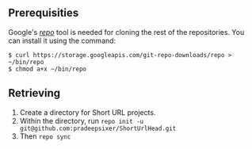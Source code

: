 ## Prerequisities
Google's [*repo*](https://source.android.com/source/using-repo.html) tool is needed for cloning the rest of the repositories. You can install it using the command:
```
$ curl https://storage.googleapis.com/git-repo-downloads/repo > ~/bin/repo
$ chmod a+x ~/bin/repo
```
## Retrieving
1. Create a directory for Short URL projects.
2. Within the directory, run `repo init -u git@github.com:pradeepsixer/ShortUrlHead.git`
3. Then `repo sync`
